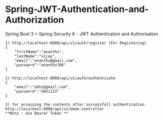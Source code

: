 # Spring-JWT-Authentication-and-Authorization
Spring Boot 3 + Spring Security 6 - JWT Authentication and Authorisation

```
1) http://localhost:8080/api/v1/auth/register (For Registering)
{
    "firstName":"ananthu",
    "lastName":"vijay",
    "email":"ananthu@gmail.com",
    "password":"ananthu786"
}
```
```
2) http://localhost:8080/api/v1/auth/authenticate
{
    "email":"abhi@gmail.com",
    "password":"abhi123"
}
```
```
3) for accessing the contents after successfull authentication
http://localhost:8080/api/v1/demo-controller
**Note : Use Bearer Token **
```

